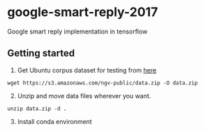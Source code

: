 # google-smart-reply-2017
Google smart reply implementation in tensorflow

## Getting started
1. Get Ubuntu corpus dataset for testing from [here](https://s3.amazonaws.com/ngv-public/data.zip)
```
wget https://s3.amazonaws.com/ngv-public/data.zip -O data.zip
```

2. Unzip and move data files wherever you want.
```
unzip data.zip -d .
```

3. Install conda environment
